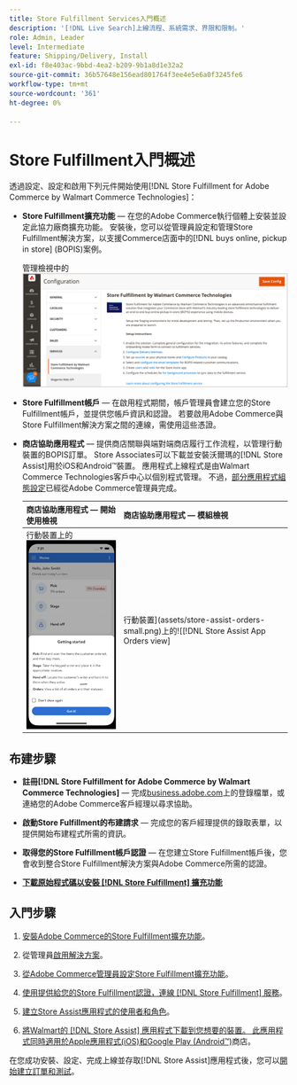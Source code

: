```yaml
---
title: Store Fulfillment Services入門概述
description: '[!DNL Live Search]上線流程、系統需求、界限和限制。'
role: Admin, Leader
level: Intermediate
feature: Shipping/Delivery, Install
exl-id: f8e403ac-9bbd-4ea2-b209-9b1a8d1e32a2
source-git-commit: 36b57648e156ead801764f3ee4e5e6a0f3245fe6
workflow-type: tm+mt
source-wordcount: '361'
ht-degree: 0%

---
```


# Store Fulfillment入門概述

透過設定、設定和啟用下列元件開始使用[!DNL Store Fulfillment for Adobe Commerce by Walmart Commerce Technologies]：

- **Store Fulfillment擴充功能** — 在您的Adobe Commerce執行個體上安裝並設定此協力廠商擴充功能。 安裝後，您可以從管理員設定和管理Store Fulfillment解決方案，以支援Commerce店面中的[!DNL buys online, pickup in store] (BOPIS)案例。

  管理檢視中的![[!DNL Store Fulfillment Service]設定](assets/store-fulfillment-admin-home.png)

- **Store Fulfillment帳戶** — 在啟用程式期間，帳戶管理員會建立您的Store Fulfillment帳戶，並提供您帳戶資訊和認證。 若要啟用Adobe Commerce與Store Fulfillment解決方案之間的連線，需使用這些憑證。

- **商店協助應用程式** — 提供商店關聯與端對端商店履行工作流程，以管理行動裝置的BOPIS訂單。 Store Associates可以下載並安裝沃爾瑪的[!DNL Store Assist]用於iOS和Android™裝置。 應用程式上線程式是由Walmart Commerce Technologies客戶中心以個別程式管理。 不過，[部分應用程式組態設定](user-setup.md)已經從Adobe Commerce管理員完成。

  | 商店協助應用程式 — 開始使用檢視 | 商店協助應用程式 — 模組檢視 |
  |-------------------------------------------------------------------------------------------------------------|-----------------------------------------------------------------------------------------------|
  | 行動裝置上的![[!DNL Store Assist App Getting Started]檢視](assets/store-assist-get-started-small.png) | 行動裝置](assets/store-assist-orders-small.png)上的![[!DNL Store Assist App Orders view] |

## 布建步驟

- **註冊[!DNL Store Fulfillment for Adobe Commerce by Walmart Commerce Technologies]** — 完成[business.adobe.com](https://business.adobe.com/resources/store-fulfillment.html)上的登錄檔單，或連絡您的Adobe Commerce客戶經理以尋求協助。

- **啟動Store Fulfillment的布建請求** — 完成您的客戶經理提供的錄取表單，以提供開始布建程式所需的資訊。

- **取得您的Store Fulfillment帳戶認證** — 在您建立Store Fulfillment帳戶後，您會收到整合Store Fulfillment解決方案與Adobe Commerce所需的認證。

- **[下載原始程式碼以安裝 [!DNL Store Fulfillment] 擴充功能](install.md)**

## 入門步驟

1. [安裝Adobe Commerce的Store Fulfillment擴充功能](install.md)。

1. 從管理員[啟用解決方案](enable-general.md)。

1. [從Adobe Commerce管理員設定Store Fulfillment擴充功能](service-config-settings-overview.md)。

1. [使用提供給您的Store Fulfillment認證，連線 [!DNL Store Fulfillment] 服務](connect-set-up-service.md)。

1. [建立Store Assist應用程式的使用者和角色](user-setup.md)。

1. [將Walmart的 [!DNL Store Assist] 應用程式下載到您想要的裝置。 此應用程式同時適用於Apple應用程式(iOS)和Google Play (Android™)](app-setup.md)商店。

在您成功安裝、設定、完成上線並存取[!DNL Store Assist]應用程式後，您可以[開始建立訂單和測試](test-and-deploy.md)。
